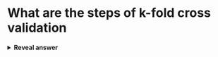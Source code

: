 # What are the steps of k-fold cross validation
<details>
<summary><b>Reveal answer</b></summary>
1. Shuffle dataset<br>2. Split dataset into k groups<br>3. for each group:<br>- Use the group as a test set<br>- Use the remaining groups as a training set<br>- Fit the model on the training set, then evaulate model on the test set<br>- Store the evaluation score, then discard the model<br>4. Summarise model performance using the model evaluation scores.
</details>
